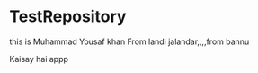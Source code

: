 # TestRepository


this is Muhammad Yousaf khan From landi  jalandar,,,,from bannu
 


Kaisay hai appp
